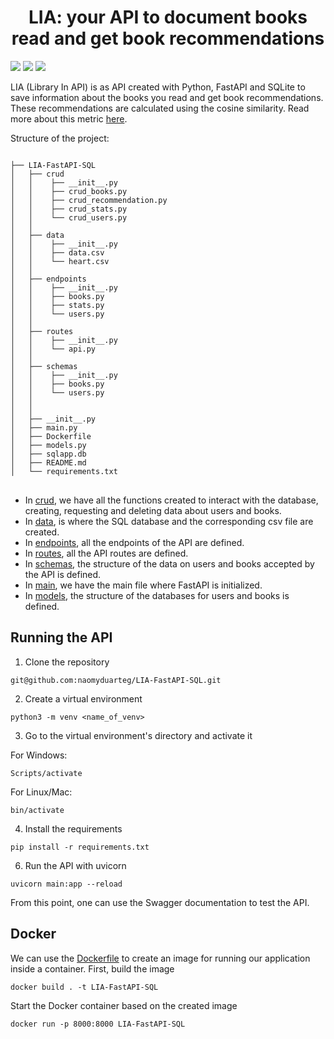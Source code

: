 <h1 align='center'> LIA: your API to document books read and get book recommendations </h1>

<img src="https://img.shields.io/badge/Python-14354C?style=for-the-badge&logo=python&logoColor=white"/> <img src="https://img.shields.io/badge/fastapi-109989?style=for-the-badge&logo=FASTAPI&logoColor=white"/> <img src="https://img.shields.io/badge/Docker-2CA5E0?style=for-the-badge&logo=docker&logoColor=white"/>

LIA (Library In API) is as API created with Python, FastAPI and SQLite to save information about the books you read and get book recommendations. These recommendations are calculated using the cosine similarity. Read more about this metric <a href="https://naomy-gomes.medium.com/the-cosine-similarity-and-its-use-in-recommendation-systems-cb2ebd811ce1">here</a>.

Structure of the project:

<pre>
<code>
├── LIA-FastAPI-SQL
│   ├── crud
│   │    ├── __init__.py
│   │    ├── crud_books.py
│   │    ├── crud_recommendation.py
│   │    ├── crud_stats.py
│   │    └── crud_users.py
│   │        
│   ├── data   
│   │    ├── __init__.py
│   │    ├── data.csv
│   │    └── heart.csv     
│   │    
│   ├── endpoints
│   │    ├── __init__.py
│   │    ├── books.py
│   │    ├── stats.py
│   │    └── users.py   
│   │        
│   ├── routes  
│   │    ├── __init__.py
│   │    └── api.py         
│   │   
│   ├── schemas 
│   │    ├── __init__.py
│   │    ├── books.py
│   │    └── users.py  
│   │
│   │ 
│   ├── __init__.py
│   ├── main.py
│   ├── Dockerfile
│   ├── models.py
│   ├── sqlapp.db
│   ├── README.md
│   └── requirements.txt
</code>
</pre>

- In <a href="https://github.com/naomyduarteg/LIA-FastAPI-SQL/tree/main/crud">crud</a>, we have all the functions created to interact with the database, creating, requesting and deleting data about users and books. 
- In <a href="https://github.com/naomyduarteg/LIA-FastAPI-SQL/tree/main/data">data</a>, is where the SQL database and the corresponding csv file are created.
- In <a href="https://github.com/naomyduarteg/LIA-FastAPI-SQL/tree/main/endpoints">endpoints</a>, all the endpoints of the API are defined.
- In <a href="https://github.com/naomyduarteg/LIA-FastAPI-SQL/tree/main/routes">routes</a>, all the API routes are defined.
- In <a href="https://github.com/naomyduarteg/LIA-FastAPI-SQL/tree/main/schemas">schemas</a>, the structure of the data on users and books accepted by the API is defined. 
- In <a href="https://github.com/naomyduarteg/LIA-FastAPI-SQL/blob/main/main.py">main</a>, we have the main file where FastAPI is initialized.
- In <a href="https://github.com/naomyduarteg/LIA-FastAPI-SQL/blob/main/models.py">models</a>, the structure of the databases for users and books is defined. 

## Running the API

1. Clone the repository

```
git@github.com:naomyduarteg/LIA-FastAPI-SQL.git
```
2. Create a virtual environment

```
python3 -m venv <name_of_venv>
```
3. Go to the virtual environment's directory and activate it

For Windows:
```
Scripts/activate
```
For Linux/Mac:
```
bin/activate
```
4. Install the requirements

```
pip install -r requirements.txt
```

6. Run the API with uvicorn

```
uvicorn main:app --reload
```

From this point, one can use the Swagger documentation to test the API. 

## Docker 
We can use the <a href="https://github.com/naomyduarteg/LIA-FastAPI-SQL/blob/main/Dockerfile">Dockerfile</a> to create an image for running our application inside a container. 
First, build the image

```
docker build . -t LIA-FastAPI-SQL
```
Start the Docker container based on the created image

```
docker run -p 8000:8000 LIA-FastAPI-SQL
```

